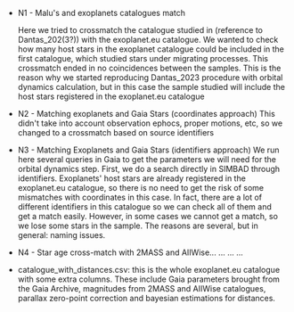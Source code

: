 * N1 - Malu's and exoplanets catalogues match
  
  Here we tried to crossmatch the catalogue studied in (reference to Dantas_202(3?)) with the exoplanet.eu catalogue. We wanted to check how many host stars in the exoplanet catalogue could be included in the first catalogue, which studied stars under migrating processes. This crossmatch ended in no coincidences between the samples. This is the reason why we started reproducing Dantas_2023 procedure with orbital dynamics calculation, but in this case the sample studied will include the host stars registered in the exoplanet.eu catalogue
* N2 - Matching exoplanets and Gaia Stars (coordinates approach)
  This didn't take into account observation ephocs, proper motions, etc, so we changed to a crossmatch based on source identifiers
* N3 - Matching Exoplanets and Gaia Stars (identifiers approach)
  We run here several queries in Gaia to get the parameters we will need for the orbital dynamics step. First, we do a search directly in SIMBAD through identifiers. Exoplanets' host stars are already registered in the exoplanet.eu catalogue, so there is no need to get the risk of some mismatches with coordinates in this case. In fact, there are a lot of different identifiers in this catalogue so we can check all of them and get a match easily. However, in some cases we cannot get a match, so we lose some stars in the sample. The reasons are several, but in general: naming issues.
* N4 - Star age cross-match with 2MASS and AIIWise...
  ...
  ...
  ...
* catalogue_with_distances.csv: this is the whole exoplanet.eu catalogue with some extra columns. These include Gaia parameters brought from the Gaia Archive, magnitudes from 2MASS and AIIWise catalogues, parallax zero-point correction and bayesian estimations for distances.
